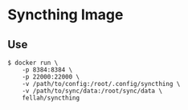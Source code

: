 # Syncthing Image

## Use

```
$ docker run \
	-p 8384:8384 \
	-p 22000:22000 \
	-v /path/to/config:/root/.config/syncthing \
	-v /path/to/sync/data:/root/sync/data \
	fellah/syncthing
```
